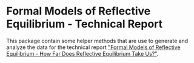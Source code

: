 
# Formal Models of Reflective Equilibrium - Technical Report

This package contain some helper methods that are use to generate and analyze the data for the 
technical report  ["Formal Models of Reflective Equilibrium - How Far Does Reflective Equilibrium Take Us?"](https://www.philosophie.unibe.ch/forschung/forschungsprojekte/how_far_does_reflective_equilibrium_take_us/project/index_ger.html).

